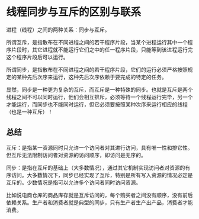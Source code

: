 # 线程同步与互斥的区别与联系
进程（线程）之间的两种关系：同步与互斥。

所谓互斥，是指散布在不同进程之间的若干程序片段，当某个进程运行其中一个程序片段时，其它进程就不能运行它们之中的任一程序片段，只能等到该进程运行完这个程序片段后可以运行。

所谓同步，是指散布在不同进程之间的若干程序片段，它们的运行必须严格按照规定的某种先后次序来运行，这种先后次序依赖于要完成的特定的任务。

显然，同步是一种更为复杂的互斥，而互斥是一种特殊的同步。也就是互斥是两个线程之间不可以同时运行，他们会相互排斥，必须等待一个线程运行完毕，另一个才能运行，而同步也不能同时运行，但它必须要按照某种次序来运行相应的线程（也是一种互斥）！

## 总结
互斥：是指某一资源同时只允许一个访问者对其进行访问，具有唯一性和排它性。但互斥无法限制访问者对资源的访问顺序，即访问是无序的。

同步：是指在互斥的基础上（大多数情况），通过其它机制实现访问者对资源的有序访问。大多数情况下，同步已经实现了互斥，特别是所有写入资源的情况必定是互斥的。少数情况是指可以允许多个访问者同时访问资源。

比如说电商仓库的商品库存就是互斥访问的，每个购买者之间没有顺序，没有前后依赖关系。生产者和消费者就是典型的同步，只有生产者生产出产品，消费者才能消费。
